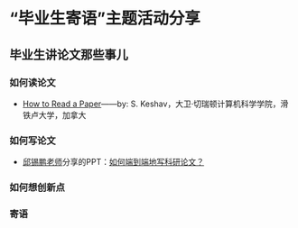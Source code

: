 # “毕业生寄语”主题活动分享

## 毕业生讲论文那些事儿

### 如何读论文

- <a href="https://web.stanford.edu/class/ee384m/Handouts/HowtoReadPaper.pdf" target="_blank">How to Read a Paper</a>——by: S. Keshav，大卫·切瑞顿计算机科学学院，滑铁卢大学，加拿大

### 如何写论文

- <a href="https://xpqiu.github.io/" target="_blank">邱锡鹏老师</a>分享的PPT：<a href="https://xpqiu.github.io/slides/20181019-PaperWriting.pdf" target="_blank">如何端到端地写科研论文？</a>


### 如何想创新点



### 寄语


